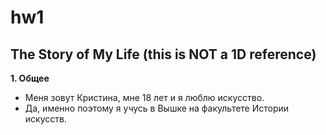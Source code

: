 # hw1
The Story of My Life (this is NOT a 1D reference)
------
**1. Общее**
+ Меня зовут Кристина, мне 18 лет и я люблю искусство.
+ Да, именно поэтому я учусь в Вышке на факультете Истории искусств.
